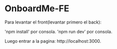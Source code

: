 # OnboardMe-FE

Para levantar el front(levantar primero el back):

'npm install' por consola.
'npm run dev' por consola.

Luego entrar a la pagina: http://localhost:3000.
